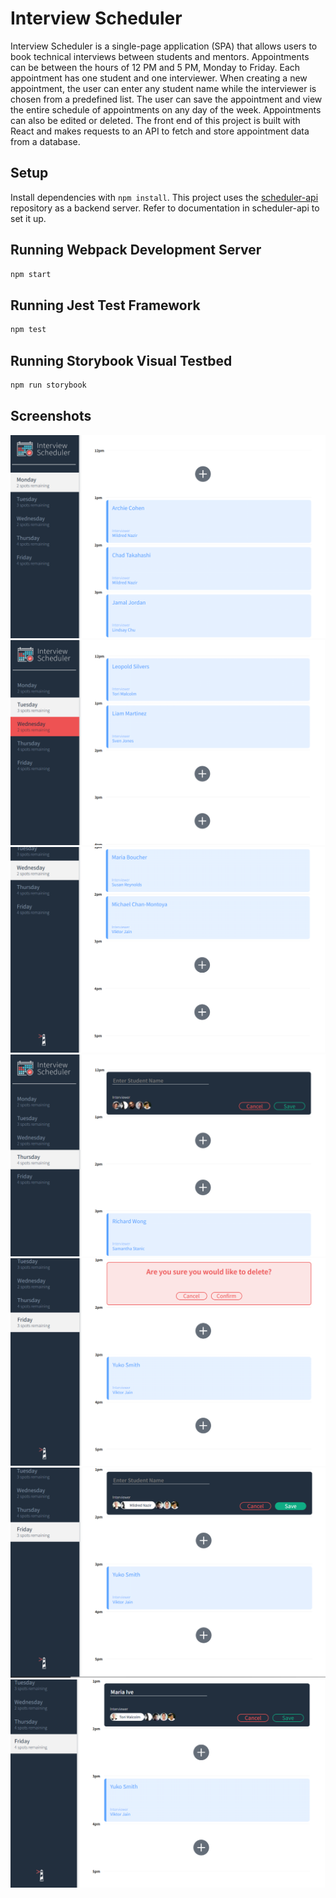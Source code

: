 # Interview Scheduler

Interview Scheduler is a single-page application (SPA) that allows users to book technical interviews between students and mentors. Appointments can be between the hours of 12 PM and 5 PM, Monday to Friday. Each appointment has one student and one interviewer. When creating a new appointment, the user can enter any student name while the interviewer is chosen from a predefined list. The user can save the appointment and view the entire schedule of appointments on any day of the week. Appointments can also be edited or deleted. The front end of this project is built with React and makes requests to an API to fetch and store appointment data from a database.

## Setup

Install dependencies with `npm install`.
This project uses the [scheduler-api](https://github.com/lighthouse-labs/scheduler-api) repository as a backend server. Refer to documentation in scheduler-api to set it up.

## Running Webpack Development Server

```sh
npm start
```

## Running Jest Test Framework

```sh
npm test
```

## Running Storybook Visual Testbed

```sh
npm run storybook
```
## Screenshots
![Mon](https://raw.githubusercontent.com/ive-m/scheduler/641c6e8e162b3641c5cbff919794a71f04666877/docs/Mon.png) 
![Tue](https://raw.githubusercontent.com/ive-m/scheduler/641c6e8e162b3641c5cbff919794a71f04666877/docs/Tue.png) 
![Wed](https://raw.githubusercontent.com/ive-m/scheduler/641c6e8e162b3641c5cbff919794a71f04666877/docs/Wed.png)
![Thu](https://raw.githubusercontent.com/ive-m/scheduler/641c6e8e162b3641c5cbff919794a71f04666877/docs/Thu.png)
![Fri-delete](https://raw.githubusercontent.com/ive-m/scheduler/641c6e8e162b3641c5cbff919794a71f04666877/docs/Fri-delete.png)
![Fri-edit](https://raw.githubusercontent.com/ive-m/scheduler/641c6e8e162b3641c5cbff919794a71f04666877/docs/Fri-edit.png)
![Fri-new](https://raw.githubusercontent.com/ive-m/scheduler/641c6e8e162b3641c5cbff919794a71f04666877/docs/Fri.png)
